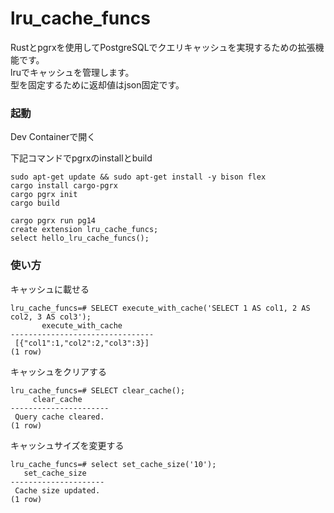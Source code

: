 # lru_cache_funcs  
Rustとpgrxを使用してPostgreSQLでクエリキャッシュを実現するための拡張機能です。  
lruでキャッシュを管理します。  
型を固定するために返却値はjson固定です。  

### 起動
Dev Containerで開く

下記コマンドでpgrxのinstallとbuild
```
sudo apt-get update && sudo apt-get install -y bison flex
cargo install cargo-pgrx
cargo pgrx init
cargo build
```

```
cargo pgrx run pg14
create extension lru_cache_funcs;
select hello_lru_cache_funcs();
```

### 使い方
キャッシュに載せる
```
lru_cache_funcs=# SELECT execute_with_cache('SELECT 1 AS col1, 2 AS col2, 3 AS col3');
       execute_with_cache       
--------------------------------
 [{"col1":1,"col2":2,"col3":3}]
(1 row)
```

キャッシュをクリアする
```
lru_cache_funcs=# SELECT clear_cache();
     clear_cache      
----------------------
 Query cache cleared.
(1 row)

```

キャッシュサイズを変更する
```
lru_cache_funcs=# select set_cache_size('10');
   set_cache_size    
---------------------
 Cache size updated.
(1 row)
```